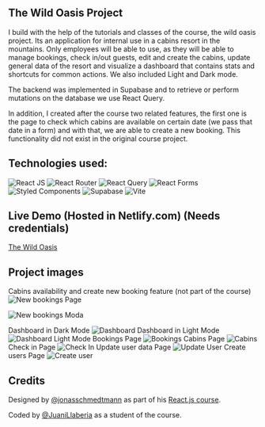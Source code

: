 ## The Wild Oasis Project
I build with the help of the tutorials and classes of the course, the wild oasis project. Its an application for internal use in a cabins resort in the mountains. Only employees will be able to use, as they will be able to manage bookings, check in/out guests, edit and create the cabins, update general data of the resort and visualize a dashboard that contains stats and shortcuts for common actions.
We also included Light and Dark mode.

The backend was implemented in Supabase and to retrieve or perform mutations on the database we use React Query.

In addition, I created after the course two related features, the first one is the page to check which cabins are available on certain date (we pass that date in a form) and with that, we are able to create a new booking. This functionality did not exist in the original course project.

## Technologies used:
![React JS](https://img.shields.io/badge/React-20232A?style=for-the-badge&logo=react&logoColor=61DAFB)
![React Router](https://img.shields.io/badge/React_Router-CA4245?style=for-the-badge&logo=react-router&logoColor=white)
![React Query](https://img.shields.io/badge/React_Query-FF4154?style=for-the-badge&logo=React_Query&logoColor=white)
![React Forms](https://img.shields.io/badge/React%20Hook%20Form-EC5990.svg?style=for-the-badge&logo=React-Hook-Form&logoColor=white)
![Styled Components](https://img.shields.io/badge/styled--components-DB7093?style=for-the-badge&logo=styled-components&logoColor=white)
![Supabase](https://img.shields.io/badge/Supabase-181818?style=for-the-badge&logo=supabase&logoColor=white)
![Vite](https://img.shields.io/badge/Vite-B73BFE?style=for-the-badge&logo=vite&logoColor=FFD62E)

## Live Demo (Hosted in Netlify.com) (Needs credentials)
[The Wild Oasis](https://oasis-cabins.netlify.app/dashboard)

## Project images
Cabins availability and create new booking feature (not part of the course)
![New bookings Page](https://github.com/JuaniLlaberia/osasis-cabins/assets/99926853/c126654d-00db-4365-bcf8-b4ecc66ec377)

![New bookings Moda](https://liwvkflxgbseaamrvgks.supabase.co/storage/v1/object/public/extra-img/screen9.png?t=2023-07-25T18%3A43%3A50.901Z)


Dashboard in Dark Mode
![Dashboard](https://liwvkflxgbseaamrvgks.supabase.co/storage/v1/object/public/extra-img/screen1.png?t=2023-07-24T13%3A46%3A23.202Z)
Dashboard in Light Mode
![Dashboard Light Mode](https://liwvkflxgbseaamrvgks.supabase.co/storage/v1/object/public/extra-img/screen7-light.png)
Bookings Page
![Bookings](https://liwvkflxgbseaamrvgks.supabase.co/storage/v1/object/public/extra-img/screen2.png)
Cabins Page
![Cabins](https://liwvkflxgbseaamrvgks.supabase.co/storage/v1/object/public/extra-img/screen3.png)
Check in Page
![Check In](https://liwvkflxgbseaamrvgks.supabase.co/storage/v1/object/public/extra-img/screen5.png)
Update user data Page
![Update User](https://liwvkflxgbseaamrvgks.supabase.co/storage/v1/object/public/extra-img/screen6.png)
Create users Page
![Create user](https://liwvkflxgbseaamrvgks.supabase.co/storage/v1/object/public/extra-img/screen4.png)

## Credits
Designed by [@jonasschmedtmann](https://github.com/jonasschmedtmann) as part of his [React.js course](https://www.udemy.com/course/the-ultimate-react-course/).

Coded by [@JuaniLlaberia](https://github.com/JuaniLlaberia) as a student of the course.
